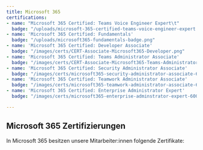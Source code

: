 ```yaml
---
title: Microsoft 365
certifications:
- name: "Microsoft 365 Certified: Teams Voice Engineer Expert\t"
  badge: "/uploads/microsoft-365-certified-teams-voice-engineer-expert.png"
- name: 'Microsoft 365 Certified: Fundamentals'
  badge: "/uploads/microsoft365-fundamentals-badge.png"
- name: 'Microsoft 365 Certified: Developer Associate'
  badge: "/images/certs/CERT-Associate-Microsoft365-Developer.png"
- name: 'Microsoft 365 Certified: Teams Administrator Associate'
  badge: "/images/certs/CERT-Associate-Microsoft365-Teams-Administrator.png"
- name: 'Microsoft 365 Certified: Security Administrator Associate'
  badge: "/images/certs/microsoft365-security-administrator-associate-600x600.png"
- name: 'Microsoft 365 Certified: Teamwork Administrator Associate'
  badge: "/images/certs/microsoft365-teamwork-administrator-associate-600x600.png"
- name: 'Microsoft 365 Certified: Enterprise Administrator Expert'
  badge: "/images/certs/microsoft365-enterprise-adminstrator-expert-600x600.png"

---
```

## Microsoft 365 Zertifizierungen

In Microsoft 365 besitzen unsere Mitarbeiter:innen folgende Zertifikate:
